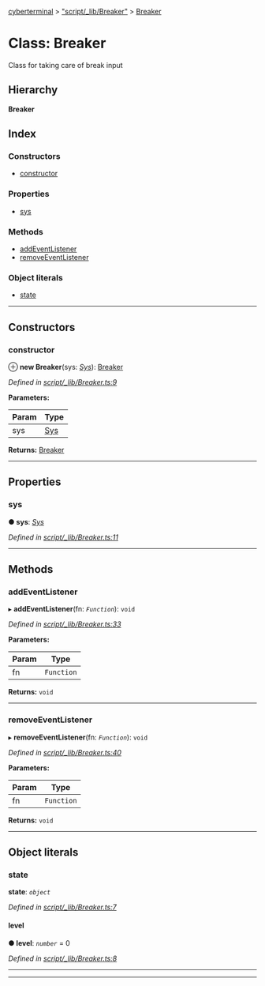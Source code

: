 [cyberterminal](../README.md) > ["script/_lib/Breaker"](../modules/_script__lib_breaker_.md) > [Breaker](../classes/_script__lib_breaker_.breaker.md)

# Class: Breaker

Class for taking care of break input

## Hierarchy

**Breaker**

## Index

### Constructors

* [constructor](_script__lib_breaker_.breaker.md#constructor)

### Properties

* [sys](_script__lib_breaker_.breaker.md#sys)

### Methods

* [addEventListener](_script__lib_breaker_.breaker.md#addeventlistener)
* [removeEventListener](_script__lib_breaker_.breaker.md#removeeventlistener)

### Object literals

* [state](_script__lib_breaker_.breaker.md#state)

---

## Constructors

<a id="constructor"></a>

###  constructor

⊕ **new Breaker**(sys: *[Sys](../interfaces/_script__lib_sys_.sys.md)*): [Breaker](_script__lib_breaker_.breaker.md)

*Defined in [script/_lib/Breaker.ts:9](https://github.com/FantasyInternet/cyberterminal/blob/HEAD/src/script/_lib/Breaker.ts#L9)*

**Parameters:**

| Param | Type |
| ------ | ------ |
| sys | [Sys](../interfaces/_script__lib_sys_.sys.md) |

**Returns:** [Breaker](_script__lib_breaker_.breaker.md)

___

## Properties

<a id="sys"></a>

###  sys

**● sys**: *[Sys](../interfaces/_script__lib_sys_.sys.md)*

*Defined in [script/_lib/Breaker.ts:11](https://github.com/FantasyInternet/cyberterminal/blob/HEAD/src/script/_lib/Breaker.ts#L11)*

___

## Methods

<a id="addeventlistener"></a>

###  addEventListener

▸ **addEventListener**(fn: *`Function`*): `void`

*Defined in [script/_lib/Breaker.ts:33](https://github.com/FantasyInternet/cyberterminal/blob/HEAD/src/script/_lib/Breaker.ts#L33)*

**Parameters:**

| Param | Type |
| ------ | ------ |
| fn | `Function` |

**Returns:** `void`

___
<a id="removeeventlistener"></a>

###  removeEventListener

▸ **removeEventListener**(fn: *`Function`*): `void`

*Defined in [script/_lib/Breaker.ts:40](https://github.com/FantasyInternet/cyberterminal/blob/HEAD/src/script/_lib/Breaker.ts#L40)*

**Parameters:**

| Param | Type |
| ------ | ------ |
| fn | `Function` |

**Returns:** `void`

___

## Object literals

<a id="state"></a>

###  state

**state**: *`object`*

*Defined in [script/_lib/Breaker.ts:7](https://github.com/FantasyInternet/cyberterminal/blob/HEAD/src/script/_lib/Breaker.ts#L7)*

<a id="state.level"></a>

####  level

**● level**: *`number`* = 0

*Defined in [script/_lib/Breaker.ts:8](https://github.com/FantasyInternet/cyberterminal/blob/HEAD/src/script/_lib/Breaker.ts#L8)*

___

___

